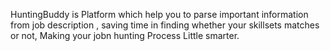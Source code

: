 HuntingBuddy is Platform which help you to parse important information from job description , saving time in finding whether your skillsets matches or not, Making your jobn hunting Process Little smarter.

